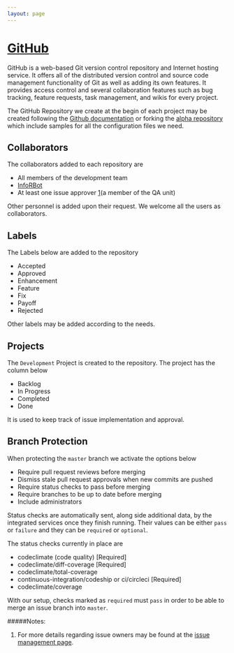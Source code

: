 ```yaml
---
layout: page
---
```


# [GitHub](https://github.com/)

GitHub is a web-based Git version control repository and Internet hosting service. It offers all of the distributed version control and source code management functionality of Git as well as adding its own features. It provides access control and several collaboration features such as bug tracking, feature requests, task management, and wikis for every project.

The GitHub Repository we create at the begin of each project may be created following the [Github documentation](https://help.github.com/articles/create-a-repo/) or forking the [alpha repository](https://github.com/inforlife/alpha) which include samples for all the configuration files we need.

## Collaborators

The collaborators added to each repository are

- All members of the development team
- [InfoRBot](https://github.com/inforbot)
- At least one issue approver [1](#notes)(a member of the QA unit)

Other personnel is added upon their request. We welcome all the users as collaborators.

## Labels

The Labels below are added to the repository

- Accepted
- Approved
- Enhancement
- Feature
- Fix
- Payoff
- Rejected

Other labels may be added according to the needs.

## Projects

The `Development` Project is created to the repository. The project has the column below

- Backlog
- In Progress
- Completed
- Done

It is used to keep track of issue implementation and approval.

## Branch Protection

When protecting the `master` branch we activate the options below

- Require pull request reviews before merging
- Dismiss stale pull request approvals when new commits are pushed
- Require status checks to pass before merging
- Require branches to be up to date before merging
- Include administrators

Status checks are automatically sent, along side additional data, by the integrated services once they finish running. Their values can be either `pass` or `failure` and they can be `required` or `optional`.

The status checks currently in place are

- codeclimate (code quality) [Required]
- codeclimate/diff-coverage [Required]
- codeclimate/total-coverage
- continuous-integration/codeship or ci/circleci [Required]
- codeclimate/coverage

With our setup, checks marked as `required` must `pass` in order to be able to merge an issue branch into `master`.


#####Notes:

1. For more details regarding issue owners may be found at the [issue management page](https://inforlife.github.io/process/issues.html).
